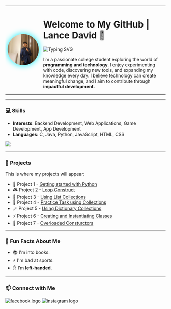 <table>
  <tr>
    <td width="20%" align="center">
      <img src="https://raw.githubusercontent.com/LanceEthy/LanceEthy/refs/heads/main/image/ethy.jpg" alt="Lance David" width="220" style="border-radius:60%; box-shadow: 0px 0px 20px #00f0ff;"/>
    </td>
    <td width="70%" valign="top">
      <h1 align="left">Welcome to My GitHub | Lance David 🚀</h1>
      
  <p align="left">
    <img src="https://readme-typing-svg.herokuapp.com?font=Fira+Code&size=20&duration=3000&pause=1000&color=00F7FF&width=435&lines=Passionate+Student+Developer;Backend+%7C+Web+%7C+Game+%7C+App+Dev;Always+Learning+%26+Exploring+🚀" alt="Typing SVG" />
  </p>
      
  <p>
    I’m a passionate college student exploring the world of <b>programming and technology.</b>  
    I enjoy experimenting with code, discovering new tools, and expanding my knowledge every day.  
    I believe technology can create meaningful change, and I aim to contribute through <b>impactful development.</b>  
  </p>
    </td>
  </tr>
</table>

---

### 💻 Skills
- **Interests**: Backend Development, Web Applications, Game Development, App Development  
- **Languages**: C, Java, Python, JavaScript, HTML, CSS  

<p align="left">
  <img src="https://skillicons.dev/icons?i=c,java,python,js,html,css" />
</p>

---

### 🚀 Projects
This is where my projects will appear:

- 🔧 Project 1 - <a href="https://docs.google.com/document/d/14x9SoE_-YU69KsWKY53eLB1wBW5vBFkkF_7uS91Bv-8/edit?tab=t.0" target="_blank"> Getting started with Python</a>
- 🎮 Project 2 - <a href="https://docs.google.com/document/d/1tFkiLBe5rBbyOqJ1zc85iGY-R5CLsvf3khFNxHvpjbI/edit?tab=t.0"> Loop Construct</a>
- 📱 Project 3 - <a href="https://docs.google.com/document/d/1tFkiLBe5rBbyOqJ1zc85iGY-R5CLsvf3khFNxHvpjbI/edit?tab=t.0"> Using List Collections</a>
- 🧩 Project 4 - <a href="https://docs.google.com/document/d/1tFkiLBe5rBbyOqJ1zc85iGY-R5CLsvf3khFNxHvpjbI/edit?tab=t.0"> Practice Task using Collections</a>
- 🪄 Project 5 - <a href="https://docs.google.com/document/d/1tFkiLBe5rBbyOqJ1zc85iGY-R5CLsvf3khFNxHvpjbI/edit?tab=t.0"> Using Dictionary Collections</a>
- ⚡ Project 6 - <a href="https://docs.google.com/document/d/1tFkiLBe5rBbyOqJ1zc85iGY-R5CLsvf3khFNxHvpjbI/edit?tab=t.0"> Creating and Instantiating Classes</a>
- 🧮 Project 7 - <a href="https://docs.google.com/document/d/1tFkiLBe5rBbyOqJ1zc85iGY-R5CLsvf3khFNxHvpjbI/edit?tab=t.0">Overloaded Consturctors</a>



---

### 🎉 Fun Facts About Me
- 📚 I'm into books.  
- ⚡ I'm bad at sports.  
- ✋ I’m **left-handed**.  

---

### 📫 Connect with Me
<p align="left">
  <a href="https://www.facebook.com/vernontatsumi" target="blank">
    <img src="https://img.shields.io/static/v1?message=Facebook&logo=facebook&label=&color=1877F2&logoColor=white&labelColor=&style=for-the-badge" height="35" alt="facebook logo" />
  </a>
  <a href="https://www.instagram.com/lanceeee_e" target="blank">
    <img src="https://img.shields.io/static/v1?message=Instagram&logo=instagram&label=&color=E4405F&logoColor=white&labelColor=&style=for-the-badge" height="35" alt="instagram logo" />
  </a>
</p>

